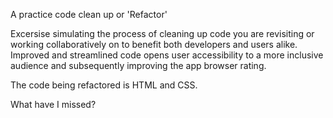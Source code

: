 A practice code clean up or 'Refactor'

Excersise simulating the process of cleaning up code you are revisiting or working collaboratively on to benefit both developers and users alike.
Improved and streamlined code opens user accessibility to a more inclusive audience and subsequently improving the app browser rating.

The code being refactored is HTML and CSS.

What have I missed?